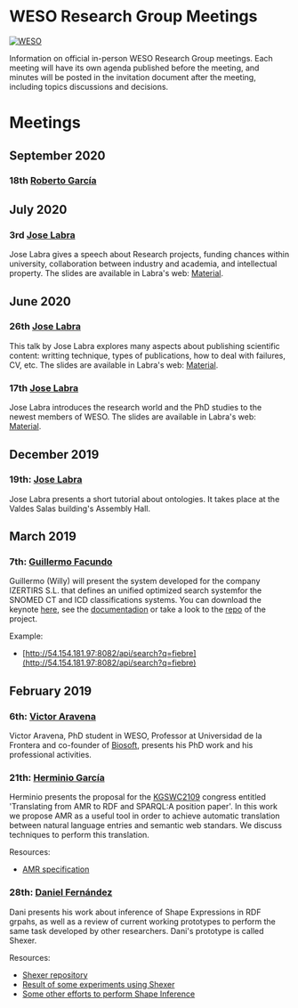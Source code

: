 # WESO Research Group Meetings
[![WESO](https://img.shields.io/badge/status-Open%20to%20request-brightgreen.svg)](#weso_meetings_stage)


Information on official in-person WESO Research Group meetings. Each meeting will have its own agenda published before the meeting, and minutes will be posted in the invitation document after the meeting, including topics discussions and decisions.

# Meetings

## September 2020

### 18th [Roberto García](http://www.eps.udl.cat/ca/info_sobre/pdi/roberto-garcia-gonzalez/index.html)

## July 2020

### 3rd [Jose Labra](http://labra.weso.es/)

Jose Labra gives a speech about Research projects, funding chances within university, collaboration between industry and academia, and intellectual property. The slides are available in Labra's web: [Material](http://labra.weso.es/talk/2020_introduction_researchprojectsintellectualproperty/).

## June 2020

### 26th [Jose Labra](http://labra.weso.es/)

This talk by Jose Labra explores many aspects about publishing scientific content: writting technique, types of publications, how to deal with failures, CV, etc. The slides are available in Labra's web: [Material](http://labra.weso.es/talk/2020_introduction_publications/).


### 17th [Jose Labra](http://labra.weso.es/)

Jose Labra introduces the research world and the PhD studies to the newest members of WESO. The slides are available in Labra's web: [Material](http://labra.weso.es/talk/2020_introduction_research/).


## December 2019

### 19th: [Jose Labra](http://labra.weso.es/)

Jose Labra presents a short tutorial about ontologies. It takes place at the Valdes Salas building's Assembly Hall.

## March 2019

### 7th: [Guillermo Facundo](https://github.com/thewilly)

 Guillermo (Willy) will present the system developed for the company IZERTIRS S.L. that defines an unified optimized search systemfor the SNOMED CT and ICD classifications systems. You can download the keynote [here](https://github.com/thewilly/snoicd-codex/blob/master/docs/snoicd-codex%40thewilly.pdf), see the [documentadion](https://github.com/thewilly/snoicd-codex/blob/master/docs/snoicd-codex.pdf) or take a look to the [repo](https://github.com/thewilly/snoicd-codex) of the project.
 
 Example:
 * [http://54.154.181.97:8082/api/search?q=fiebre](http://54.154.181.97:8082/api/search?q=fiebre)

## February 2019
 
### 6th: [Victor Aravena](https://www.linkedin.com/in/victoraravena/)
 
 Victor Aravena, PhD student in WESO, Professor at Universidad de la Frontera and co-founder of [Biosoft](https://biosoft.cl/), presents his PhD work and his professional activities.
 
### 21th: [Herminio García](http://herminiogarcia.com)
 
 Herminio presents the proposal for the [KGSWC2109](http://www.kgswc.org/) congress entitled 'Translating from AMR to RDF and SPARQL:A position paper'. In this work we propose AMR as a useful tool in order to achieve automatic translation between natural language entries and semantic web standars. We discuss techniques to perform this translation.

Resources:

* [AMR specification](https://amr.isi.edu/)

### 28th: [Daniel Fernández](http://danifdez.weso.es/)
Dani presents his work about inference of Shape Expressions in RDF grpahs, as well as a review of current working prototypes to perform the same task developed by other researchers. Dani's prototype is called Shexer.

Resources: 
* [Shexer repository](https://github.com/DaniFdezAlvarez/shexer)
* [Result of some experiments using Shexer](https://github.com/DaniFdezAlvarez/shexer/tree/develop/experiments)
* [Some other efforts to perform Shape Inference](https://github.com/shexSpec/shex/wiki/schemaInference)

